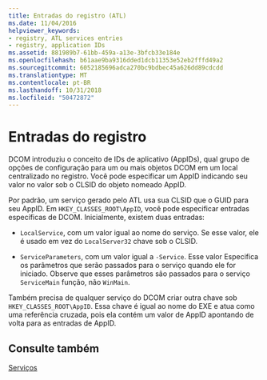 ```yaml
---
title: Entradas do registro (ATL)
ms.date: 11/04/2016
helpviewer_keywords:
- registry, ATL services entries
- registry, application IDs
ms.assetid: 881989b7-61bb-459a-a13e-3bfcb33e184e
ms.openlocfilehash: b61aae9ba9316dded1dcb11353e52eb2fffd49a2
ms.sourcegitcommit: 6052185696adca270bc9bdbec45a626dd89cdcdd
ms.translationtype: MT
ms.contentlocale: pt-BR
ms.lasthandoff: 10/31/2018
ms.locfileid: "50472872"
---
```

# <a name="registry-entries"></a>Entradas do registro

DCOM introduziu o conceito de IDs de aplicativo (AppIDs), qual grupo de opções de configuração para um ou mais objetos DCOM em um local centralizado no registro. Você pode especificar um AppID indicando seu valor no valor sob o CLSID do objeto nomeado AppID.

Por padrão, um serviço gerado pelo ATL usa sua CLSID que o GUID para seu AppID. Em `HKEY_CLASSES_ROOT\AppID`, você pode especificar entradas específicas de DCOM. Inicialmente, existem duas entradas:

- `LocalService`, com um valor igual ao nome do serviço. Se esse valor, ele é usado em vez do `LocalServer32` chave sob o CLSID.

- `ServiceParameters`, com um valor igual a `-Service`. Esse valor Especifica os parâmetros que serão passados para o serviço quando ele for iniciado. Observe que esses parâmetros são passados para o serviço `ServiceMain` função, não `WinMain`.

Também precisa de qualquer serviço do DCOM criar outra chave sob `HKEY_CLASSES_ROOT\AppID`. Essa chave é igual ao nome do EXE e atua como uma referência cruzada, pois ela contém um valor de AppID apontando de volta para as entradas de AppID.

## <a name="see-also"></a>Consulte também

[Serviços](../atl/atl-services.md)

